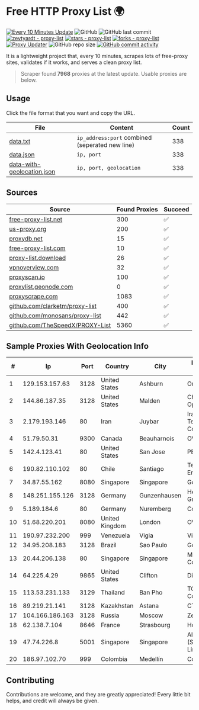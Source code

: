 
# Free HTTP Proxy List 🌍

[![Every 10 Minutes Update](https://github.com/mertguvencli/http-proxy-list/actions/workflows/main.yml/badge.svg?branch=main)](https://github.com/mertguvencli/http-proxy-list/actions/workflows/main.yml)
![GitHub](https://img.shields.io/github/license/mertguvencli/http-proxy-list)
![GitHub last commit](https://img.shields.io/github/last-commit/mertguvencli/http-proxy-list)
[![zevtyardt - proxy-list](https://img.shields.io/static/v1?label=zevtyardt&message=proxy-list&color=blue&logo=github)](https://github.com/zevtyardt/proxy-list "Go to GitHub repo")
[![stars - proxy-list](https://img.shields.io/github/stars/zevtyardt/proxy-list?style=social)](https://github.com/zevtyardt/proxy-list)
[![forks - proxy-list](https://img.shields.io/github/forks/zevtyardt/proxy-list?style=social)](https://github.com/zevtyardt/proxy-list)
[![Proxy Updater](https://github.com/zevtyardt/proxy-list/workflows/Proxy%20Updater/badge.svg)](https://github.com/zevtyardt/proxy-list/actions?query=workflow:"Proxy+Updater")
![GitHub repo size](https://img.shields.io/github/repo-size/zevtyardt/proxy-list)
[![GitHub commit activity](https://img.shields.io/github/commit-activity/m/zevtyardt/proxy-list?logo=commits)](https://github.com/zevtyardt/proxy-list/commits/main)

It is a lightweight project that, every 10 minutes, scrapes lots of free-proxy sites, validates if it works, and serves a clean proxy list.

> Scraper found **7968** proxies at the latest update. Usable proxies are below.

## Usage

Click the file format that you want and copy the URL.

|File|Content|Count|
|----|-------|-----|
|[data.txt](https://raw.githubusercontent.com/mertguvencli/http-proxy-list/main/proxy-list/data.txt)|`ip_address:port` combined (seperated new line)|338|
|[data.json](https://raw.githubusercontent.com/mertguvencli/http-proxy-list/main/proxy-list/data.json)|`ip, port`|338|
|[data-with-geolocation.json](https://raw.githubusercontent.com/mertguvencli/http-proxy-list/main/proxy-list/data-with-geolocation.json)|`ip, port, geolocation`|338|

## Sources

|Source|Found Proxies|Succeed|
|------|-------------|-------|
|[free-proxy-list.net](https://free-proxy-list.net)|300|✅|
|[us-proxy.org](https://www.us-proxy.org)|200|✅|
|[proxydb.net](http://proxydb.net)|15|✅|
|[free-proxy-list.com](https://free-proxy-list.com/?page=&port=&type%5B%5D=http&type%5B%5D=https&up_time=0&search=Search)|10|✅|
|[proxy-list.download](https://www.proxy-list.download/HTTP)|26|✅|
|[vpnoverview.com](https://vpnoverview.com/privacy/anonymous-browsing/free-proxy-servers)|32|✅|
|[proxyscan.io](https://www.proxyscan.io)|100|✅|
|[proxylist.geonode.com](https://proxylist.geonode.com/api/proxy-list?limit=300&page=1&sort_by=lastChecked&sort_type=desc&protocols=http,https)|0|✅|
|[proxyscrape.com](https://api.proxyscrape.com/v2/?request=displayproxies&protocol=http&timeout=10000&country=all&ssl=all&anonymity=all)|1083|✅|
|[github.com/clarketm/proxy-list](https://raw.githubusercontent.com/clarketm/proxy-list/master/proxy-list-raw.txt)|400|✅|
|[github.com/monosans/proxy-list](https://raw.githubusercontent.com/monosans/proxy-list/main/proxies/http.txt)|442|✅|
|[github.com/TheSpeedX/PROXY-List](https://raw.githubusercontent.com/TheSpeedX/PROXY-List/master/http.txt)|5360|✅|


## Sample Proxies With Geolocation Info

|#|Ip|Port|Country|City|Internet Service Provider|
|-|--|----|-------|----|-------------------------|
|1|129.153.157.63|3128|United States|Ashburn|Oracle Corporation|
|2|144.86.187.35|3128|United States|Malden|Charles River Operation|
|3|2.179.193.146|80|Iran|Juybar|Iran Telecommunication Company PJS|
|4|51.79.50.31|9300|Canada|Beauharnois|OVH SAS|
|5|142.4.123.41|80|United States|San Jose|PEG TECH INC|
|6|190.82.110.102|80|Chile|Santiago|Telefonica Empresas|
|7|34.87.55.162|8080|Singapore|Singapore|Google LLC|
|8|148.251.155.126|3128|Germany|Gunzenhausen|Hetzner Online GmbH|
|9|5.189.184.6|80|Germany|Nuremberg|Contabo GmbH|
|10|51.68.220.201|8080|United Kingdom|London|OVH SAS|
|11|190.97.232.200|999|Venezuela|Vigia|Viginet C.A|
|12|34.95.208.183|3128|Brazil|Sao Paulo|Google LLC|
|13|20.44.206.138|80|Singapore|Singapore|Microsoft Corporation|
|14|64.225.4.29|9865|United States|Clifton|DigitalOcean, LLC|
|15|113.53.231.133|3129|Thailand|Ban Pho|TOT Public Company Limited|
|16|89.219.21.141|3128|Kazakhstan|Astana|CTC ASTANA LTD|
|17|104.166.186.163|3128|Russia|Moscow|Zenlayer Inc|
|18|62.138.7.104|8646|France|Strasbourg|Host Europe Group|
|19|47.74.226.8|5001|Singapore|Singapore|Alibaba Cloud (Singapore) Private Limited|
|20|186.97.102.70|999|Colombia|Medellín|Colombia Móvil|



## Contributing

Contributions are welcome, and they are greatly appreciated! Every
little bit helps, and credit will always be given.

